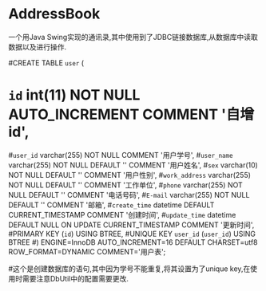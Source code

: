 # AddressBook
一个用Java Swing实现的通讯录,其中使用到了JDBC链接数据库,从数据库中读取数据以及进行操作.

#CREATE TABLE `user` (
 # `id` int(11) NOT NULL AUTO_INCREMENT COMMENT '自增id',
  #`user_id` varchar(255) NOT NULL COMMENT '用户学号',
  #`user_name` varchar(255) NOT NULL DEFAULT '' COMMENT '用户姓名',
  #`sex` varchar(10) NOT NULL DEFAULT '' COMMENT '用户性别',
  #`work_address` varchar(255) NOT NULL DEFAULT '' COMMENT '工作单位',
  #`phone` varchar(255) NOT NULL DEFAULT '' COMMENT '电话号码',
  #`E-mail` varchar(255) NOT NULL DEFAULT '' COMMENT '邮箱',
  #`create_time` datetime DEFAULT CURRENT_TIMESTAMP COMMENT '创建时间',
  #`update_time` datetime DEFAULT NULL ON UPDATE CURRENT_TIMESTAMP COMMENT '更新时间',
  #PRIMARY KEY (`id`) USING BTREE,
  #UNIQUE KEY `user_id` (`user_id`) USING BTREE
#) ENGINE=InnoDB AUTO_INCREMENT=16 DEFAULT CHARSET=utf8 ROW_FORMAT=DYNAMIC COMMENT='用户表';

#这个是创建数据库的语句,其中因为学号不能重复,将其设置为了unique key,在使用时需要注意DbUtil中的配置需要更改.
